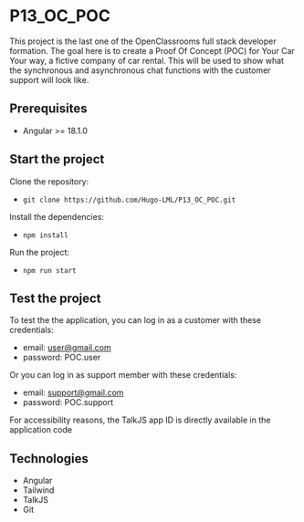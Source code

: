 # P13_OC_POC

This project is the last one of the OpenClassrooms full stack developer formation.
The goal here is to create a Proof Of Concept (POC) for Your Car Your way, a fictive company of car rental.
This will be used to show what the synchronous and asynchronous chat functions with the customer support will look like.

## Prerequisites

- Angular >= 18.1.0

## Start the project

Clone the repository:
- `git clone https://github.com/Hugo-LML/P13_OC_POC.git`

Install the dependencies:
- `npm install`

Run the project:
- `npm run start`

## Test the project

To test the the application, you can log in as a customer with these credentials:
- email: user@gmail.com
- password: POC.user

Or you can log in as support member with these credentials:
- email: support@gmail.com
- password: POC.support

For accessibility reasons, the TalkJS app ID is directly available in the application code

## Technologies
- Angular
- Tailwind
- TalkJS
- Git